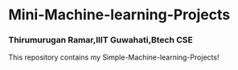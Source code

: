 # Mini-Machine-learning-Projects

### Thirumurugan Ramar,IIIT Guwahati,Btech CSE

This repository contains my Simple-Machine-learning-Projects!
